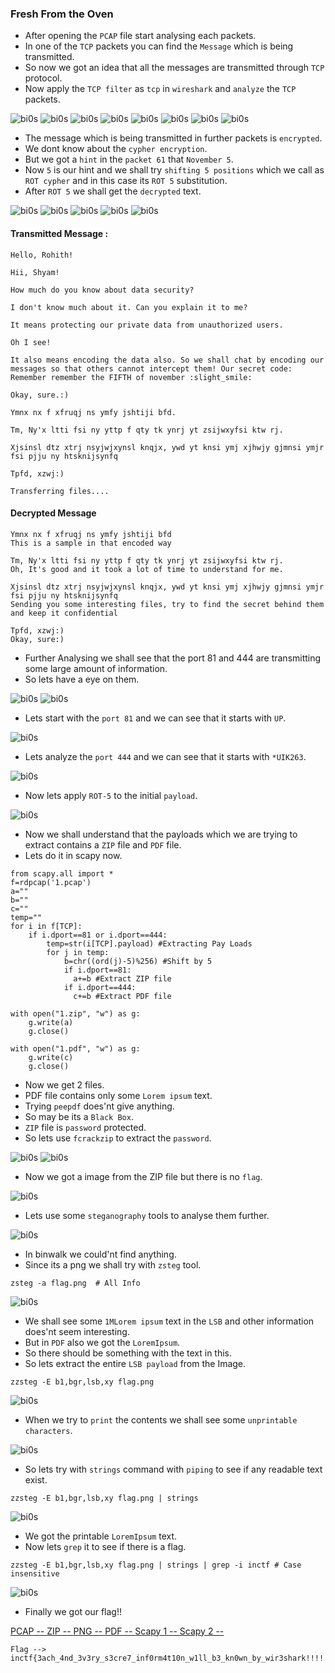 ### Fresh From the Oven

- After opening the `PCAP` file start analysing each packets.
- In one of the `TCP` packets you can find the `Message` which is being transmitted.
- So now we got an idea that all the messages are transmitted through `TCP` protocol.
- Now apply the `TCP filter` as `tcp` in `wireshark` and `analyze` the `TCP` packets.

![bi0s](https://github.com/a3X3k/Bi0s/blob/master/Forensics/Scapy/Assets/1.png?raw=true)
![bi0s](https://github.com/a3X3k/Bi0s/blob/master/Forensics/Scapy/Assets/2.png?raw=true)
![bi0s](https://github.com/a3X3k/Bi0s/blob/master/Forensics/Scapy/Assets/3.png?raw=true)
![bi0s](https://github.com/a3X3k/Bi0s/blob/master/Forensics/Scapy/Assets/4.png?raw=true)
![bi0s](https://github.com/a3X3k/Bi0s/blob/master/Forensics/Scapy/Assets/5.png?raw=true)
![bi0s](https://github.com/a3X3k/Bi0s/blob/master/Forensics/Scapy/Assets/6.png?raw=true)
![bi0s](https://github.com/a3X3k/Bi0s/blob/master/Forensics/Scapy/Assets/7.png?raw=true)
![bi0s](https://github.com/a3X3k/Bi0s/blob/master/Forensics/Scapy/Assets/8.png?raw=true)

- The message which is being transmitted in further packets is `encrypted`. 
- We dont know about the `cypher encryption`.
- But we got a `hint` in the `packet 61` that `November 5`.
- Now `5` is our hint and we shall try `shifting 5 positions` which we call as `ROT cypher` and in this case its `ROT 5` substitution.
- After `ROT 5` we shall get the `decrypted` text.

![bi0s](https://github.com/a3X3k/Bi0s/blob/master/Forensics/Scapy/Assets/9.png?raw=true)
![bi0s](https://github.com/a3X3k/Bi0s/blob/master/Forensics/Scapy/Assets/10.png?raw=true)
![bi0s](https://github.com/a3X3k/Bi0s/blob/master/Forensics/Scapy/Assets/11.png?raw=true)
![bi0s](https://github.com/a3X3k/Bi0s/blob/master/Forensics/Scapy/Assets/12.png?raw=true)
![bi0s](https://github.com/a3X3k/Bi0s/blob/master/Forensics/Scapy/Assets/13.png?raw=true)

#### Transmitted Message :
```
Hello, Rohith!

Hii, Shyam!

How much do you know about data security?

I don't know much about it. Can you explain it to me?

It means protecting our private data from unauthorized users.

Oh I see!

It also means encoding the data also. So we shall chat by encoding our messages so that others cannot intercept them! Our secret code: Remember remember the FIFTH of november :slight_smile:

Okay, sure.:)

Ymnx nx f xfruqj ns ymfy jshtiji bfd.

Tm, Ny'x ltti fsi ny yttp f qty tk ynrj yt zsijwxyfsi ktw rj.

Xjsinsl dtz xtrj nsyjwjxynsl knqjx, ywd yt knsi ymj xjhwjy gjmnsi ymjr fsi pjju ny htsknijsynfq

Tpfd, xzwj:)

Transferring files....
```

#### Decrypted Message

```
Ymnx nx f xfruqj ns ymfy jshtiji bfd
This is a sample in that encoded way

Tm, Ny'x ltti fsi ny yttp f qty tk ynrj yt zsijwxyfsi ktw rj.
Oh, It's good and it took a lot of time to understand for me.

Xjsinsl dtz xtrj nsyjwjxynsl knqjx, ywd yt knsi ymj xjhwjy gjmnsi ymjr fsi pjju ny htsknijsynfq
Sending you some interesting files, try to find the secret behind them and keep it confidential

Tpfd, xzwj:)
Okay, sure:)
```

- Further Analysing we shall see that the port 81 and 444 are transmitting some large amount of information.
-  So lets have a eye on them.

![bi0s](https://github.com/a3X3k/Bi0s/blob/master/Forensics/Scapy/Assets/22.png?raw=true)
![bi0s](https://github.com/a3X3k/Bi0s/blob/master/Forensics/Scapy/Assets/23.png?raw=true)

- Lets start with the `port 81` and we can see that it starts with `UP`.

![bi0s](https://github.com/a3X3k/Bi0s/blob/master/Forensics/Scapy/Assets/24.png?raw=true)

- Lets analyze the `port 444` and we can see that it starts with `*UIK263`.

![bi0s](https://github.com/a3X3k/Bi0s/blob/master/Forensics/Scapy/Assets/25.png?raw=true)

- Now lets apply `ROT-5` to the initial `payload`.

![bi0s](https://github.com/a3X3k/Bi0s/blob/master/Forensics/Scapy/Assets/26.png?raw=true)

- Now we shall understand that the payloads which we are trying to extract contains a `ZIP` file and `PDF` file.
- Lets do it in scapy now.

```
from scapy.all import *
f=rdpcap('1.pcap')
a=""
b=""
c=""
temp=""
for i in f[TCP]:
    if i.dport==81 or i.dport==444:
        temp=str(i[TCP].payload) #Extracting Pay Loads
        for j in temp:
            b=chr((ord(j)-5)%256) #Shift by 5
            if i.dport==81:
              a+=b #Extract ZIP file
            if i.dport==444:
              c+=b #Extract PDF file
    
with open("1.zip", "w") as g:
    g.write(a)
    g.close()

with open("1.pdf", "w") as g:
    g.write(c)
    g.close()
```

- Now we get 2 files.
- PDF file contains only some `Lorem ipsum` text.
- Trying `peepdf` does'nt give anything.
- So may be its a `Black Box`.
- `ZIP` file is `password` protected.
- So lets use `fcrackzip` to extract the `password`.

![bi0s](https://github.com/a3X3k/Bi0s/blob/master/Forensics/Scapy/Assets/14.png?raw=true)
![bi0s](https://github.com/a3X3k/Bi0s/blob/master/Forensics/Scapy/Assets/15.png?raw=true)

- Now we got a image from the ZIP file but there is no `flag`.

![bi0s](https://github.com/a3X3k/Bi0s/blob/master/Forensics/Scapy/Assets/flag.png?raw=true)

- Lets use some `steganography` tools to analyse them further. 

![bi0s](https://github.com/a3X3k/Bi0s/blob/master/Forensics/Scapy/Assets/16.png?raw=true)

- In binwalk we could'nt find anything.
- Since its a png we shall try with `zsteg` tool.

```
zsteg -a flag.png  # All Info
```

![bi0s](https://github.com/a3X3k/Bi0s/blob/master/Forensics/Scapy/Assets/17.png?raw=true)

- We shall see some `1MLorem ipsum` text in the `LSB` and other information does'nt seem interesting.
- But in `PDF` also we got the `LoremIpsum`.
- So there should be something with the text in this.
- So lets extract the entire `LSB payload` from the Image.

```
zzsteg -E b1,bgr,lsb,xy flag.png
```

![bi0s](https://github.com/a3X3k/Bi0s/blob/master/Forensics/Scapy/Assets/18.png?raw=true)

- When we try to `print` the contents we shall see some `unprintable characters`.

![bi0s](https://github.com/a3X3k/Bi0s/blob/master/Forensics/Scapy/Assets/19.png?raw=true)

- So lets try with `strings` command with `piping` to see if any readable text exist.

```
zzsteg -E b1,bgr,lsb,xy flag.png | strings
```

![bi0s](https://github.com/a3X3k/Bi0s/blob/master/Forensics/Scapy/Assets/20.png?raw=true)

- We got the printable `LoremIpsum` text.
- Now lets `grep` it to see if there is a flag.

```
zzsteg -E b1,bgr,lsb,xy flag.png | strings | grep -i inctf # Case insensitive
```

![bi0s](https://github.com/a3X3k/Bi0s/blob/master/Forensics/Scapy/Assets/21.png?raw=true)

- Finally we got our flag!!

[PCAP -- ](https://github.com/a3X3k/Bi0s/blob/master/Forensics/Scapy/Assets/1.pcap)
[ZIP -- ](https://github.com/a3X3k/Bi0s/blob/master/Forensics/Scapy/Assets/1.zip)
[PNG -- ](https://github.com/a3X3k/Bi0s/blob/master/Forensics/Scapy/Assets/flag.png)
[PDF -- ](https://github.com/a3X3k/Bi0s/blob/master/Forensics/Scapy/Assets/1.pdf)
[Scapy 1 -- ](https://github.com/a3X3k/Bi0s/blob/master/Forensics/Scapy/Assets/1.py)
[Scapy 2 -- ](https://github.com/a3X3k/Bi0s/blob/master/Forensics/Scapy/Assets/2.py)

```
Flag --> inctf{3ach_4nd_3v3ry_s3cre7_inf0rm4t10n_w1ll_b3_kn0wn_by_wir3shark!!!!!_:)}
```
